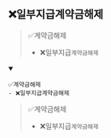 ## ❌일부지급계약금해제
> ✅계약금해제
> - ❌일부지급`계약금해제`
<details open>
    <summary></summary>

```
✅계약금해제
- ❌일부지급계약금해제
```
> ✅계약금해제
> - ❌일부지급`계약금해제`
</details>